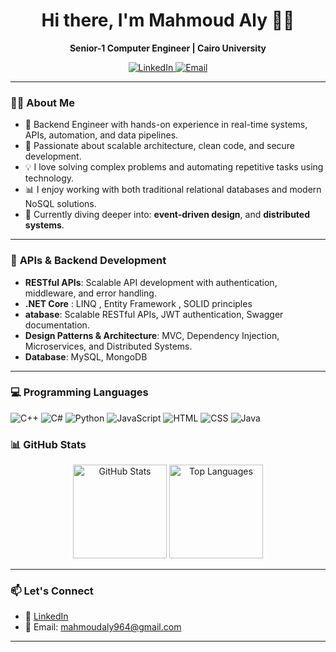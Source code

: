 <h1 align="center">Hi there, I'm Mahmoud Aly 👩‍💻</h1>
<p align="center">
  <b>Senior-1 Computer Engineer | Cairo University</b>
</p>
<p align="center">
  <a href="https://www.linkedin.com/in/mahmoud-aly-867437259">
    <img src="https://img.shields.io/badge/LinkedIn-Connect-blue?style=for-the-badge&logo=linkedin" alt="LinkedIn">
  </a>
  <a href="mailto:mahmoudaly964@gmail.com">
    <img src="https://img.shields.io/badge/Email-Contact-red?style=for-the-badge&logo=gmail&logoColor=white" alt="Email">
  </a>
</p>

---

### 👩‍💻 About Me

- 🔧 Backend Engineer with hands-on experience in real-time systems, APIs, automation, and data pipelines.
- 💼 Passionate about scalable architecture, clean code, and secure development.
- 💡 I love solving complex problems and automating repetitive tasks using technology.
- 📊 I enjoy working with both traditional relational databases and modern NoSQL solutions.
- 🌱 Currently diving deeper into: **event-driven design**, and **distributed systems**.

---

### 🔗 **APIs & Backend Development**  
- **RESTful APIs**: Scalable API development with authentication, middleware, and error handling.  
- **.NET Core** : LINQ , Entity Framework , SOLID principles
- **atabase**: Scalable RESTful APIs, JWT authentication, Swagger documentation.
- **Design Patterns & Architecture**: MVC, Dependency Injection, Microservices, and Distributed Systems.
- **Database**: MySQL, MongoDB

---
### 💻 **Programming Languages**  
![C++](https://img.shields.io/badge/C%2B%2B-00599C?style=flat-square&logo=c%2B%2B&logoColor=white)
![C#](https://img.shields.io/badge/C%23-239120?style=flat-square&logo=c-sharp&logoColor=white)
![Python](https://img.shields.io/badge/Python-3776AB?style=flat-square&logo=python&logoColor=yellow)
![JavaScript](https://img.shields.io/badge/JavaScript-F7DF1E?style=flat-square&logo=javascript&logoColor=black)
![HTML](https://img.shields.io/badge/HTML-E34F26?style=flat-square&logo=html5&logoColor=white)
![CSS](https://img.shields.io/badge/CSS-1572B6?style=flat-square&logo=css3&logoColor=white)
![Java](https://img.shields.io/badge/Java-ED8B00?style=flat-square&logo=openjdk&logoColor=red)


### 📊 GitHub Stats

<div align="center">
  <img src="https://github-readme-stats.vercel.app/api?username=mahmoudaly964&hide_title=false&hide_rank=false&show_icons=true&include_all_commits=true&count_private=true&disable_animations=false&theme=dracula&locale=en&hide_border=false" height="150" alt="GitHub Stats" />
  <img src="https://github-readme-stats.vercel.app/api/top-langs?username=mahmoudaly964&locale=en&hide_title=false&layout=compact&card_width=320&langs_count=5&theme=dracula&hide_border=false" height="150" alt="Top Languages" />
</div>



---

### 📫 Let's Connect

- 💼 [LinkedIn](https://www.linkedin.com/in/mahmoud-aly-867437259)   
- 📧 Email: mahmoudaly964@gmail.com 

---

